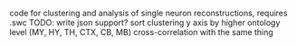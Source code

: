 code for clustering and analysis of single neuron reconstructions, requires .swc
TODO: write json support? sort clustering y axis by higher ontology level (MY, HY, TH, CTX, CB, MB)
cross-correlation with the same thing
